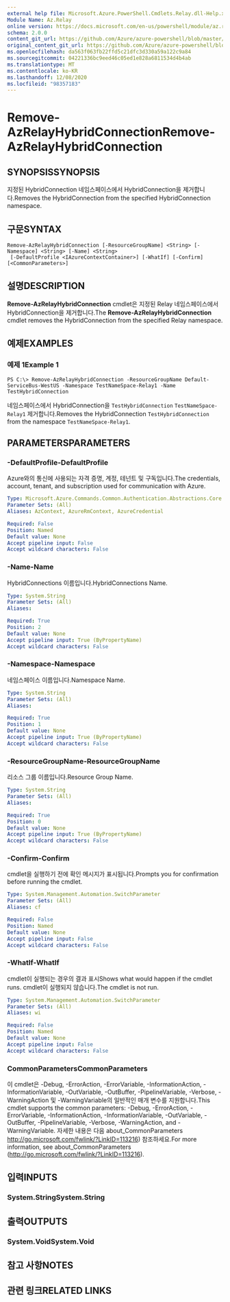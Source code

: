```yaml
---
external help file: Microsoft.Azure.PowerShell.Cmdlets.Relay.dll-Help.xml
Module Name: Az.Relay
online version: https://docs.microsoft.com/en-us/powershell/module/az.relay/remove-azrelayhybridconnection
schema: 2.0.0
content_git_url: https://github.com/Azure/azure-powershell/blob/master/src/Relay/Relay/help/Remove-AzRelayHybridConnection.md
original_content_git_url: https://github.com/Azure/azure-powershell/blob/master/src/Relay/Relay/help/Remove-AzRelayHybridConnection.md
ms.openlocfilehash: da563f063fb22ffd5c21dfc3d330a59a122c9a84
ms.sourcegitcommit: 04221336bc9eed46c05ed1e828a6811534d4b4ab
ms.translationtype: MT
ms.contentlocale: ko-KR
ms.lasthandoff: 12/08/2020
ms.locfileid: "98357183"
---
```

# <span data-ttu-id="76988-101">Remove-AzRelayHybridConnection</span><span class="sxs-lookup"><span data-stu-id="76988-101">Remove-AzRelayHybridConnection</span></span>

## <span data-ttu-id="76988-102">SYNOPSIS</span><span class="sxs-lookup"><span data-stu-id="76988-102">SYNOPSIS</span></span>
<span data-ttu-id="76988-103">지정된 HybridConnection 네임스페이스에서 HybridConnection을 제거합니다.</span><span class="sxs-lookup"><span data-stu-id="76988-103">Removes the HybridConnection from the specified HybridConnection namespace.</span></span>

## <span data-ttu-id="76988-104">구문</span><span class="sxs-lookup"><span data-stu-id="76988-104">SYNTAX</span></span>

```
Remove-AzRelayHybridConnection [-ResourceGroupName] <String> [-Namespace] <String> [-Name] <String>
 [-DefaultProfile <IAzureContextContainer>] [-WhatIf] [-Confirm] [<CommonParameters>]
```

## <span data-ttu-id="76988-105">설명</span><span class="sxs-lookup"><span data-stu-id="76988-105">DESCRIPTION</span></span>
<span data-ttu-id="76988-106">**Remove-AzRelayHybridConnection** cmdlet은 지정된 Relay 네임스페이스에서 HybridConnection을 제거합니다.</span><span class="sxs-lookup"><span data-stu-id="76988-106">The **Remove-AzRelayHybridConnection** cmdlet removes the HybridConnection from the specified Relay namespace.</span></span>

## <span data-ttu-id="76988-107">예제</span><span class="sxs-lookup"><span data-stu-id="76988-107">EXAMPLES</span></span>

### <span data-ttu-id="76988-108">예제 1</span><span class="sxs-lookup"><span data-stu-id="76988-108">Example 1</span></span>
```
PS C:\> Remove-AzRelayHybridConnection -ResourceGroupName Default-ServiceBus-WestUS -Namespace TestNameSpace-Relay1 -Name TestHybridConnection
```

<span data-ttu-id="76988-109">네임스페이스에서 HybridConnection을 `TestHybridConnection` `TestNameSpace-Relay1` 제거합니다.</span><span class="sxs-lookup"><span data-stu-id="76988-109">Removes the HybridConnection `TestHybridConnection` from the namespace `TestNameSpace-Relay1`.</span></span>

## <span data-ttu-id="76988-110">PARAMETERS</span><span class="sxs-lookup"><span data-stu-id="76988-110">PARAMETERS</span></span>

### <span data-ttu-id="76988-111">-DefaultProfile</span><span class="sxs-lookup"><span data-stu-id="76988-111">-DefaultProfile</span></span>
<span data-ttu-id="76988-112">Azure와의 통신에 사용되는 자격 증명, 계정, 테넌트 및 구독입니다.</span><span class="sxs-lookup"><span data-stu-id="76988-112">The credentials, account, tenant, and subscription used for communication with Azure.</span></span>

```yaml
Type: Microsoft.Azure.Commands.Common.Authentication.Abstractions.Core.IAzureContextContainer
Parameter Sets: (All)
Aliases: AzContext, AzureRmContext, AzureCredential

Required: False
Position: Named
Default value: None
Accept pipeline input: False
Accept wildcard characters: False
```

### <span data-ttu-id="76988-113">-Name</span><span class="sxs-lookup"><span data-stu-id="76988-113">-Name</span></span>
<span data-ttu-id="76988-114">HybridConnections 이름입니다.</span><span class="sxs-lookup"><span data-stu-id="76988-114">HybridConnections Name.</span></span>

```yaml
Type: System.String
Parameter Sets: (All)
Aliases:

Required: True
Position: 2
Default value: None
Accept pipeline input: True (ByPropertyName)
Accept wildcard characters: False
```

### <span data-ttu-id="76988-115">-Namespace</span><span class="sxs-lookup"><span data-stu-id="76988-115">-Namespace</span></span>
<span data-ttu-id="76988-116">네임스페이스 이름입니다.</span><span class="sxs-lookup"><span data-stu-id="76988-116">Namespace Name.</span></span>

```yaml
Type: System.String
Parameter Sets: (All)
Aliases:

Required: True
Position: 1
Default value: None
Accept pipeline input: True (ByPropertyName)
Accept wildcard characters: False
```

### <span data-ttu-id="76988-117">-ResourceGroupName</span><span class="sxs-lookup"><span data-stu-id="76988-117">-ResourceGroupName</span></span>
<span data-ttu-id="76988-118">리소스 그룹 이름입니다.</span><span class="sxs-lookup"><span data-stu-id="76988-118">Resource Group Name.</span></span>

```yaml
Type: System.String
Parameter Sets: (All)
Aliases:

Required: True
Position: 0
Default value: None
Accept pipeline input: True (ByPropertyName)
Accept wildcard characters: False
```

### <span data-ttu-id="76988-119">-Confirm</span><span class="sxs-lookup"><span data-stu-id="76988-119">-Confirm</span></span>
<span data-ttu-id="76988-120">cmdlet을 실행하기 전에 확인 메시지가 표시됩니다.</span><span class="sxs-lookup"><span data-stu-id="76988-120">Prompts you for confirmation before running the cmdlet.</span></span>

```yaml
Type: System.Management.Automation.SwitchParameter
Parameter Sets: (All)
Aliases: cf

Required: False
Position: Named
Default value: None
Accept pipeline input: False
Accept wildcard characters: False
```

### <span data-ttu-id="76988-121">-WhatIf</span><span class="sxs-lookup"><span data-stu-id="76988-121">-WhatIf</span></span>
<span data-ttu-id="76988-122">cmdlet이 실행되는 경우의 결과 표시</span><span class="sxs-lookup"><span data-stu-id="76988-122">Shows what would happen if the cmdlet runs.</span></span>
<span data-ttu-id="76988-123">cmdlet이 실행되지 않습니다.</span><span class="sxs-lookup"><span data-stu-id="76988-123">The cmdlet is not run.</span></span>

```yaml
Type: System.Management.Automation.SwitchParameter
Parameter Sets: (All)
Aliases: wi

Required: False
Position: Named
Default value: None
Accept pipeline input: False
Accept wildcard characters: False
```

### <span data-ttu-id="76988-124">CommonParameters</span><span class="sxs-lookup"><span data-stu-id="76988-124">CommonParameters</span></span>
<span data-ttu-id="76988-125">이 cmdlet은 -Debug, -ErrorAction, -ErrorVariable, -InformationAction, -InformationVariable, -OutVariable, -OutBuffer, -PipelineVariable, -Verbose, -WarningAction 및 -WarningVariable의 일반적인 매개 변수를 지원합니다.</span><span class="sxs-lookup"><span data-stu-id="76988-125">This cmdlet supports the common parameters: -Debug, -ErrorAction, -ErrorVariable, -InformationAction, -InformationVariable, -OutVariable, -OutBuffer, -PipelineVariable, -Verbose, -WarningAction, and -WarningVariable.</span></span> <span data-ttu-id="76988-126">자세한 내용은 다음 about_CommonParameters http://go.microsoft.com/fwlink/?LinkID=113216) 참조하세요.</span><span class="sxs-lookup"><span data-stu-id="76988-126">For more information, see about_CommonParameters (http://go.microsoft.com/fwlink/?LinkID=113216).</span></span>

## <span data-ttu-id="76988-127">입력</span><span class="sxs-lookup"><span data-stu-id="76988-127">INPUTS</span></span>

### <span data-ttu-id="76988-128">System.String</span><span class="sxs-lookup"><span data-stu-id="76988-128">System.String</span></span>

## <span data-ttu-id="76988-129">출력</span><span class="sxs-lookup"><span data-stu-id="76988-129">OUTPUTS</span></span>

### <span data-ttu-id="76988-130">System.Void</span><span class="sxs-lookup"><span data-stu-id="76988-130">System.Void</span></span>

## <span data-ttu-id="76988-131">참고 사항</span><span class="sxs-lookup"><span data-stu-id="76988-131">NOTES</span></span>

## <span data-ttu-id="76988-132">관련 링크</span><span class="sxs-lookup"><span data-stu-id="76988-132">RELATED LINKS</span></span>
